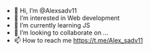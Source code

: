 - 👋 Hi, I’m @Alexsadv11
- 👀 I’m interested in Web development
- 🌱 I’m currently learning JS
- 💞️ I’m looking to collaborate on ...
- 📫 How to reach me https://t.me/Alex_sadv11

<!---
Alexsadv11/Alexsadv11 is a ✨ special ✨ repository because its `README.md` (this file) appears on your GitHub profile.
You can click the Preview link to take a look at your changes.
--->
